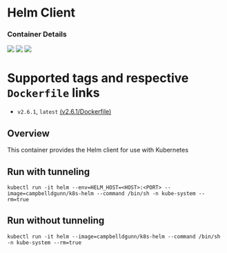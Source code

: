 # Helm Client

### Container Details
[![](https://images.microbadger.com/badges/image/campbelldgunn/k8s-helm.svg)](http://microbadger.com/images/campbelldgunn/k8s-helm "Get your own image badge on microbadger.com")
[![](https://images.microbadger.com/badges/version/campbelldgunn/k8s-helm.svg)](http://microbadger.com/images/campbelldgunn/k8s-helm "Get your own version badge on microbadger.com")
[![](https://images.microbadger.com/badges/commit/campbelldgunn/k8s-helm.svg)](http://microbadger.com/images/campbelldgunn/k8s-helm "Get your own commit badge on microbadger.com")


# Supported tags and respective `Dockerfile` links
* `v2.6.1`, `latest`    [(v2.6.1/Dockerfile)](https://github.com/campbelldgunn/k8s-helm/blob/v2.6.1/Dockerfile)

## Overview
This container provides the Helm client for use with Kubernetes

## Run with tunneling
`kubectl run -it helm --env=HELM_HOST=<HOST>:<PORT> --image=campbelldgunn/k8s-helm --command /bin/sh -n kube-system --rm=true`

## Run without tunneling
`kubectl run -it helm --image=campbelldgunn/k8s-helm --command /bin/sh -n kube-system --rm=true`
